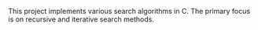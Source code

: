 This project implements various search algorithms in C. The primary focus is on recursive and iterative search methods.
